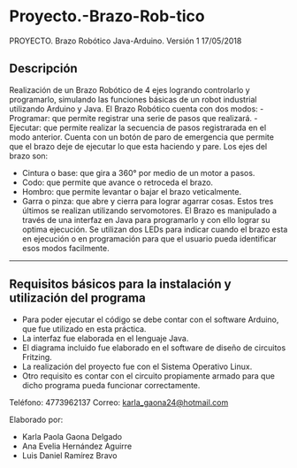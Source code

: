 # Proyecto.-Brazo-Rob-tico
PROYECTO. Brazo Robótico Java-Arduino. 		Versión 1	            17/05/2018

Descripción
------------------------------------------------------------------------------------------------
Realización de un Brazo Robótico de 4 ejes logrando controlarlo y programarlo, simulando las funciones básicas de un robot industrial utilizando Arduino y Java.
El Brazo Robótico cuenta con dos modos:
    - Programar: que permite registrar una serie de pasos que realizará.
    - Ejecutar: que permite realizar la secuencia de pasos registrarada en el modo anterior.
Cuenta con un botón de paro de emergencia que permite que el brazo deje de ejecutar lo que esta haciendo y pare.
Los ejes del brazo son:
   - Cintura o base: que gira a 360° por medio de un motor a pasos.
   - Codo: que permite que avance o retroceda el brazo.
   - Hombro: que permite levantar o bajar el brazo veticalmente.
   - Garra o pinza: que abre y cierra para lograr agarrar cosas.
Estos tres últimos se realizan utilizando servomotores.
El Brazo es manipulado a través de una interfaz en Java para programarlo y con ello lograr su optima ejecución.
Se utilizan dos LEDs para indicar cuando el brazo esta en ejecución o en programación para que el usuario pueda identificar esos modos facilmente. 

------------------------------------------------------------------------------------------

Requisitos básicos para la instalación y utilización del programa
-----------------------------------------------------------
- Para poder ejecutar el código se debe contar con el software Arduino, que fue utilizado en esta práctica.
- La interfaz fue elaborada en el lenguaje Java.
- El diagrama incluido fue elaborado en el software de diseño de circuitos Fritzing.
- La realización del proyecto fue con el Sistema Operativo Linux.
- Otro requisito es contar con el circuito propiamente armado para que dicho programa pueda funcionar correctamente. 

Teléfono: 4773962137
Correo: karla_gaona24@hotmail.com

Elaborado por: 
- Karla Paola Gaona Delgado
- Ana Evelia Hernández Aguirre
- Luis Daniel Ramírez Bravo
